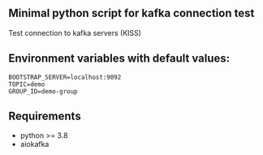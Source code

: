 ## Minimal python script for kafka connection test

Test connection to kafka servers (KISS)

## Environment variables with default values:
```
BOOTSTRAP_SERVER=localhost:9092
TOPIC=demo
GROUP_ID=demo-group
```

## Requirements
- python >= 3.8
- aiokafka
